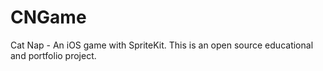 # CNGame
Cat Nap - An iOS game with SpriteKit. This is an open source educational and portfolio project.
